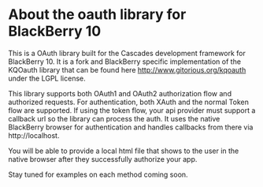 About the oauth library for BlackBerry 10
==========================================
This is a OAuth library built for the Cascades development framework for BlackBerry 10. It is a fork and BlackBerry specific implementation of the KQOauth library that can be found here http://www.gitorious.org/kqoauth under the LGPL license.

This library supports both OAuth1 and OAuth2 authorization flow and authorized requests.
For authentication, both XAuth and the normal Token flow are supported. If using the token flow, your api provider must support a callback url so the library can process the auth. It uses the native BlackBerry browser for authentication and handles callbacks from there via http://localhost.

You will be able to provide a local html file that shows to the user in the native browser after they successfully authorize your app.

Stay tuned for examples on each method coming soon.
